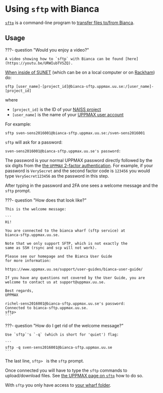 # Using `sftp` with Bianca

[`sftp`](../software/sftp.md) is a command-line program
to [transfer files to/from Bianca](transfer_bianca.md).

## Usage

???- question "Would you enjoy a video?"

    A video showing how to `sftp` with Bianca can be found [here](https://youtu.be/URWIubTVSZQ).

[When inside of SUNET](../getting_started/get_inside_sunet.md)
(which can be on a local computer or on [Rackham](rackham.md)) do:

```
sftp [user_name]-[project_id]@bianca-sftp.uppmax.uu.se:/[user_name]-[project_id]
```

where 

 * `[project_id]` is the ID of your [NAISS project](../getting_started/project.md)
 * `[user_name]` is the name of your [UPPMAX user account](../getting_started/user_account.md)

For example:

```
sftp sven-sens2016001@bianca-sftp.uppmax.uu.se:/sven-sens2016001
```

`sftp` will ask for a password:

```
sven-sens2016001@bianca-sftp.uppmax.uu.se's password: 
```

The password is your normal UPPMAX password directly followed by
the six digits from the [the `UPPMAX` 2-factor authentication](https://www.uu.se/en/centre/uppmax/get-started/2-factor).
For example, if your password is `VerySecret` and the second factor code is `123456` 
you would type `VerySecret123456` as the password in this step.

After typing in the password and 2FA one sees a welcome message
and the `sftp` prompt.

???- question "How does that look like?"

    This is the welcome message:

    ```
    Hi!

	You are connected to the bianca wharf (sftp service) at 
	bianca-sftp.uppmax.uu.se.

	Note that we only support SFTP, which is not exactly the
	same as SSH (rsync and scp will not work). 

	Please see our homepage and the Bianca User Guide
	for more information:

	https://www.uppmax.uu.se/support/user-guides/bianca-user-guide/

	If you have any questions not covered by the User Guide, you are
	welcome to contact us at support@uppmax.uu.se.

	Best regards,
	UPPMAX

	richel-sens2016001@bianca-sftp.uppmax.uu.se's password: 
	Connected to bianca-sftp.uppmax.uu.se.
	sftp> 
	```

???- question "How do I get rid of the welcome message?"

    Use `sftp`'s `-q` (which is short for 'quiet') flag:

    ```
    sftp -q sven-sens2016001@bianca-sftp.uppmax.uu.se
    ```

The last line, `sftp> ` is the `sftp` prompt.


Once connected you will have to type the `sftp` commands to upload/download files. 
See [the UPPMAX page on `sftp`](../software/sftp.md) how to do so.

With `sftp` you only have access to [your wharf folder](wharf.md).
